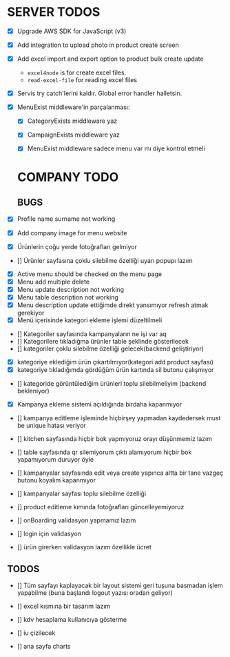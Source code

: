 # SERVER TODOS

- [x] Upgrade AWS SDK for JavaScript (v3)
- [x] Add integration to upload photo in product create screen
- [x] Add excel import and export option to product bulk create update
  - `excel4node` is for create excel files.
  - `read-excel-file` for reading excel files
- [x] Servis try catch'lerini kaldır. Global error handler halletsin.
- [x] MenuExist middleware'in parçalanması:
  - [x] CategoryExists middleware yaz
  - [x] CampaignExists middleware yaz
  - [x] MenuExist middleware sadece menu var mı diye kontrol etmeli


  # COMPANY TODO

  ## BUGS
- [x]  Profile name surname not working
- [x]  Add company image for menu website
- [x]  Ürünlerin çoğu yerde fotoğrafları gelmiyor
- []  Ürünler sayfasına çoklu silebilme özelliği uyarı popupı lazım
- [x]  Active menu should be checked on the menu page
- [x] Menu add multiple delete
- [x]  Menu update description not working
- [x]  Menu table description not working
- [x]  Menu description update ettiğimde direkt yansımıyor refresh atmak gerekiyor
- [x]  Menü içerisinde kategori ekleme işlemi düzeltilmeli
- []  Kategoriler sayfasında kampanyaların ne işi var aq
- []  Kategorilere tıkladığma ürünler table  şeklinde gösterilecek
- [] kategoriler çoklu silebilme özelliği gelecek(backend geliştiriyor)
- [X] kategoriye eklediğim ürün çıkartılmıyor(kategori add product sayfası)
- [X] kategoriye tıkladığımda gördüğüm ürün kartında sil butonu çalışmıyor
- [] kategoride görüntülediğim ürünleri toplu silebilmeliyim (backend bekleniyor)
- [x] Kampanya ekleme sistemi açıldığında birdaha kapanmıyor
- [] kampanya editleme işleminde hiçbirşey yapmadan kaydedersek must be unique hatası veriyor

- [] kitchen sayfasında hiçbir bok yapmıyoruz orayı düşünmemiz lazım

- [] table sayfasında qr silemiyorum çıktı alamıyorum hiçbir bok yapamıyorum duruyor öyle

- [] kampanyalar sayfasında edit veya create yapınca altta bir tane vazgeç butonu koyalım kapanmıyor

- [] kampanyalar sayfası toplu silebilme özelliği

- [] product editleme kımında fotoğrafları güncelleyemiyoruz

- [] onBoarding validasyon yapmamız lazım

- [] login için validasyon

- [] ürün girerken validasyon lazım özellikle ücret

## TODOS
- []  Tüm sayfayı kaplayacak bir layout sistemi geri tuşuna basmadan işlem yapabilme (buna başlandı logout yazısı oradan geliyor)

- [] excel kısmına bir tasarım lazım

- [] kdv hesaplama kullanıcıya gösterme

- [] iu çizilecek 

- [] ana sayfa charts





